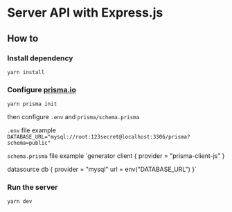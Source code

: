 # Server API with Express.js

## How to
### Install dependency
`yarn install`

### Configure [prisma.io](http://prisma.io)
`yarn prisma init`

then configure `.env` and `prisma/schema.prisma`

`.env` file example
`DATABASE_URL="mysql://root:123secret@localhost:3306/prisma?schema=public"`

`schema.prisma` file example
`generator client {
  provider = "prisma-client-js"
}

datasource db {
  provider = "mysql"
  url      = env("DATABASE_URL")
}`

### Run the server
`yarn dev`